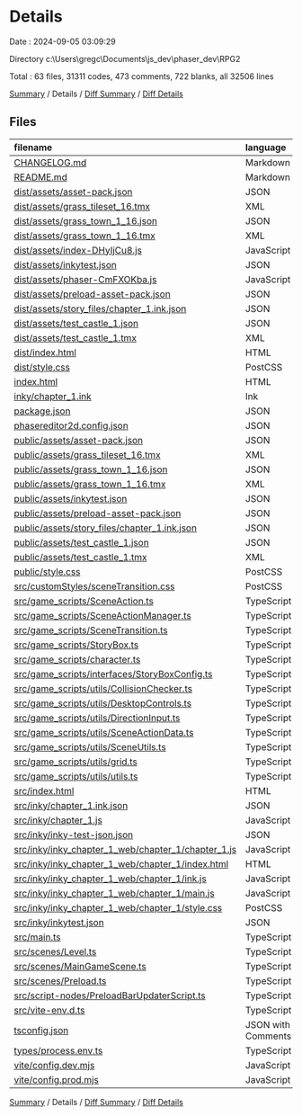 # Details

Date : 2024-09-05 03:09:29

Directory c:\\Users\\gregc\\Documents\\js_dev\\phaser_dev\\RPG2

Total : 63 files,  31311 codes, 473 comments, 722 blanks, all 32506 lines

[Summary](results.md) / Details / [Diff Summary](diff.md) / [Diff Details](diff-details.md)

## Files
| filename | language | code | comment | blank | total |
| :--- | :--- | ---: | ---: | ---: | ---: |
| [CHANGELOG.md](/CHANGELOG.md) | Markdown | 3 | 0 | 2 | 5 |
| [README.md](/README.md) | Markdown | 18 | 0 | 12 | 30 |
| [dist/assets/asset-pack.json](/dist/assets/asset-pack.json) | JSON | 1 | 0 | 0 | 1 |
| [dist/assets/grass_tileset_16.tmx](/dist/assets/grass_tileset_16.tmx) | XML | 180 | 0 | 1 | 181 |
| [dist/assets/grass_town_1_16.json](/dist/assets/grass_town_1_16.json) | JSON | 6,449 | 0 | 6 | 6,455 |
| [dist/assets/grass_town_1_16.tmx](/dist/assets/grass_town_1_16.tmx) | XML | 3,599 | 0 | 1 | 3,600 |
| [dist/assets/index-DHyIjCu8.js](/dist/assets/index-DHyIjCu8.js) | JavaScript | 1 | 0 | 1 | 2 |
| [dist/assets/inkytest.json](/dist/assets/inkytest.json) | JSON | 25 | 0 | 1 | 26 |
| [dist/assets/phaser-CmFXOKba.js](/dist/assets/phaser-CmFXOKba.js) | JavaScript | 1 | 0 | 1 | 2 |
| [dist/assets/preload-asset-pack.json](/dist/assets/preload-asset-pack.json) | JSON | 1 | 0 | 0 | 1 |
| [dist/assets/story_files/chapter_1.ink.json](/dist/assets/story_files/chapter_1.ink.json) | JSON | 1 | 0 | 0 | 1 |
| [dist/assets/test_castle_1.json](/dist/assets/test_castle_1.json) | JSON | 2,441 | 0 | 1 | 2,442 |
| [dist/assets/test_castle_1.tmx](/dist/assets/test_castle_1.tmx) | XML | 1,403 | 0 | 1 | 1,404 |
| [dist/index.html](/dist/index.html) | HTML | 17 | 0 | 2 | 19 |
| [dist/style.css](/dist/style.css) | PostCSS | 14 | 0 | 2 | 16 |
| [index.html](/index.html) | HTML | 16 | 0 | 2 | 18 |
| [inky/chapter_1.ink](/inky/chapter_1.ink) | Ink | 208 | 1 | 125 | 334 |
| [package.json](/package.json) | JSON | 35 | 0 | 1 | 36 |
| [phasereditor2d.config.json](/phasereditor2d.config.json) | JSON | 11 | 0 | 0 | 11 |
| [public/assets/asset-pack.json](/public/assets/asset-pack.json) | JSON | 23 | 0 | 0 | 23 |
| [public/assets/grass_tileset_16.tmx](/public/assets/grass_tileset_16.tmx) | XML | 180 | 0 | 1 | 181 |
| [public/assets/grass_town_1_16.json](/public/assets/grass_town_1_16.json) | JSON | 6,449 | 0 | 6 | 6,455 |
| [public/assets/grass_town_1_16.tmx](/public/assets/grass_town_1_16.tmx) | XML | 3,599 | 0 | 1 | 3,600 |
| [public/assets/inkytest.json](/public/assets/inkytest.json) | JSON | 25 | 0 | 1 | 26 |
| [public/assets/preload-asset-pack.json](/public/assets/preload-asset-pack.json) | JSON | 201 | 0 | 0 | 201 |
| [public/assets/story_files/chapter_1.ink.json](/public/assets/story_files/chapter_1.ink.json) | JSON | 1 | 0 | 0 | 1 |
| [public/assets/test_castle_1.json](/public/assets/test_castle_1.json) | JSON | 2,441 | 0 | 1 | 2,442 |
| [public/assets/test_castle_1.tmx](/public/assets/test_castle_1.tmx) | XML | 1,403 | 0 | 1 | 1,404 |
| [public/style.css](/public/style.css) | PostCSS | 14 | 0 | 2 | 16 |
| [src/customStyles/sceneTransition.css](/src/customStyles/sceneTransition.css) | PostCSS | 29 | 0 | 4 | 33 |
| [src/game_scripts/SceneAction.ts](/src/game_scripts/SceneAction.ts) | TypeScript | 53 | 2 | 7 | 62 |
| [src/game_scripts/SceneActionManager.ts](/src/game_scripts/SceneActionManager.ts) | TypeScript | 271 | 44 | 38 | 353 |
| [src/game_scripts/SceneTransition.ts](/src/game_scripts/SceneTransition.ts) | TypeScript | 32 | 5 | 6 | 43 |
| [src/game_scripts/StoryBox.ts](/src/game_scripts/StoryBox.ts) | TypeScript | 156 | 6 | 25 | 187 |
| [src/game_scripts/character.ts](/src/game_scripts/character.ts) | TypeScript | 313 | 70 | 64 | 447 |
| [src/game_scripts/interfaces/StoryBoxConfig.ts](/src/game_scripts/interfaces/StoryBoxConfig.ts) | TypeScript | 21 | 1 | 2 | 24 |
| [src/game_scripts/utils/CollisionChecker.ts](/src/game_scripts/utils/CollisionChecker.ts) | TypeScript | 49 | 3 | 6 | 58 |
| [src/game_scripts/utils/DesktopControls.ts](/src/game_scripts/utils/DesktopControls.ts) | TypeScript | 257 | 16 | 34 | 307 |
| [src/game_scripts/utils/DirectionInput.ts](/src/game_scripts/utils/DirectionInput.ts) | TypeScript | 29 | 1 | 4 | 34 |
| [src/game_scripts/utils/SceneActionData.ts](/src/game_scripts/utils/SceneActionData.ts) | TypeScript | 0 | 19 | 2 | 21 |
| [src/game_scripts/utils/SceneUtils.ts](/src/game_scripts/utils/SceneUtils.ts) | TypeScript | 45 | 0 | 6 | 51 |
| [src/game_scripts/utils/grid.ts](/src/game_scripts/utils/grid.ts) | TypeScript | 79 | 6 | 19 | 104 |
| [src/game_scripts/utils/utils.ts](/src/game_scripts/utils/utils.ts) | TypeScript | 97 | 14 | 17 | 128 |
| [src/index.html](/src/index.html) | HTML | 17 | 0 | 3 | 20 |
| [src/inky/chapter_1.ink.json](/src/inky/chapter_1.ink.json) | JSON | 1 | 0 | 0 | 1 |
| [src/inky/chapter_1.js](/src/inky/chapter_1.js) | JavaScript | 1 | 0 | 0 | 1 |
| [src/inky/inky-test-json.json](/src/inky/inky-test-json.json) | JSON | 18 | 0 | 0 | 18 |
| [src/inky/inky_chapter_1_web/chapter_1/chapter_1.js](/src/inky/inky_chapter_1_web/chapter_1/chapter_1.js) | JavaScript | 1 | 0 | 0 | 1 |
| [src/inky/inky_chapter_1_web/chapter_1/index.html](/src/inky/inky_chapter_1_web/chapter_1/index.html) | HTML | 29 | 0 | 10 | 39 |
| [src/inky/inky_chapter_1_web/chapter_1/ink.js](/src/inky/inky_chapter_1_web/chapter_1/ink.js) | JavaScript | 1 | 1 | 1 | 3 |
| [src/inky/inky_chapter_1_web/chapter_1/main.js](/src/inky/inky_chapter_1_web/chapter_1/main.js) | JavaScript | 284 | 70 | 86 | 440 |
| [src/inky/inky_chapter_1_web/chapter_1/style.css](/src/inky/inky_chapter_1_web/chapter_1/style.css) | PostCSS | 235 | 25 | 47 | 307 |
| [src/inky/inkytest.json](/src/inky/inkytest.json) | JSON | 25 | 0 | 1 | 26 |
| [src/main.ts](/src/main.ts) | TypeScript | 41 | 0 | 6 | 47 |
| [src/scenes/Level.ts](/src/scenes/Level.ts) | TypeScript | 29 | 22 | 26 | 77 |
| [src/scenes/MainGameScene.ts](/src/scenes/MainGameScene.ts) | TypeScript | 290 | 134 | 82 | 506 |
| [src/scenes/Preload.ts](/src/scenes/Preload.ts) | TypeScript | 40 | 17 | 29 | 86 |
| [src/script-nodes/PreloadBarUpdaterScript.ts](/src/script-nodes/PreloadBarUpdaterScript.ts) | TypeScript | 16 | 11 | 17 | 44 |
| [src/vite-env.d.ts](/src/vite-env.d.ts) | TypeScript | 0 | 1 | 1 | 2 |
| [tsconfig.json](/tsconfig.json) | JSON with Comments | 27 | 2 | 0 | 29 |
| [types/process.env.ts](/types/process.env.ts) | TypeScript | 5 | 2 | 1 | 8 |
| [vite/config.dev.mjs](/vite/config.dev.mjs) | JavaScript | 16 | 0 | 2 | 18 |
| [vite/config.prod.mjs](/vite/config.prod.mjs) | JavaScript | 44 | 0 | 4 | 48 |

[Summary](results.md) / Details / [Diff Summary](diff.md) / [Diff Details](diff-details.md)